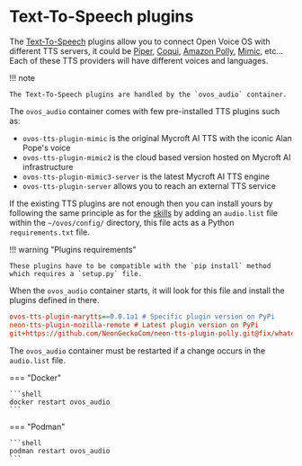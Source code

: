 # Text-To-Speech plugins

The [Text-To-Speech](../../../about/glossary/terms.md#text-to-speech-tts) plugins allow you to connect Open Voice OS with different TTS servers, it could be [Piper](https://rhasspy.github.io/piper-samples/), [Coqui](https://coqui.ai/), [Amazon Polly](https://aws.amazon.com/polly/), [Mimic](https://mycroft-ai.gitbook.io/docs/mycroft-technologies/mimic-tts/mimic-overview), etc... Each of these TTS providers will have different voices and languages.

!!! note

    The Text-To-Speech plugins are handled by the `ovos_audio` container.

The `ovos_audio` container comes with few pre-installed TTS plugins such as:

- `ovos-tts-plugin-mimic` is the original Mycroft AI TTS with the iconic Alan Pope's voice
- `ovos-tts-plugin-mimic2` is the cloud based version hosted on Mycroft AI infrastructure
- `ovos-tts-plugin-mimic3-server` is the latest Mycroft AI TTS engine
- `ovos-tts-plugin-server` allows you to reach an external TTS service

If the existing TTS plugins are not enough then you can install yours by following the same principle as for the [skills](../installation/skills.md) by adding an `audio.list` file within the `~/ovos/config/` directory, this file acts as a Python `requirements.txt` file.

!!! warning "Plugins requirements"

    These plugins have to be compatible with the `pip install` method which requires a `setup.py` file.

When the `ovos_audio` container starts, it will look for this file and install the plugins defined in there.

```ini title="~/ovos/config/audio.list"
ovos-tts-plugin-marytts==0.0.1a1 # Specific plugin version on PyPi
neon-tts-plugin-mozilla-remote # Latest plugin version on PyPi
git+https://github.com/NeonGeckoCom/neon-tts-plugin-polly.git@fix/whatever # Specific branch of a plugin on GitHub
```

The `ovos_audio` container must be restarted if a change occurs in the `audio.list` file.

=== "Docker"

    ```shell
    docker restart ovos_audio
    ```

=== "Podman"

    ```shell
    podman restart ovos_audio
    ```
